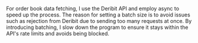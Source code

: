 For order book data fetching, I use the Deribit API and employ async to speed up the process.
The reason for setting a batch size is to avoid issues such as rejection from Deribit due to sending too many requests at once. 
By introducing batching, I slow down the program to ensure it stays within the API's rate limits and avoids being blocked.
